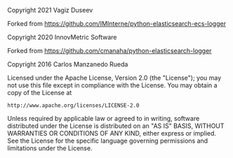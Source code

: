 Copyright 2021 Vagiz Duseev

Forked from https://github.com/IMInterne/python-elasticsearch-ecs-logger

Copyright 2020 InnovMetric Software

Forked from https://github.com/cmanaha/python-elasticsearch-logger

Copyright 2016 Carlos Manzanedo Rueda

Licensed under the Apache License, Version 2.0 (the "License");
you may not use this file except in compliance with the License.
You may obtain a copy of the License at

    http://www.apache.org/licenses/LICENSE-2.0

Unless required by applicable law or agreed to in writing, software
distributed under the License is distributed on an "AS IS" BASIS,
WITHOUT WARRANTIES OR CONDITIONS OF ANY KIND, either express or implied.
See the License for the specific language governing permissions and
limitations under the License.
